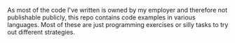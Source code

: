 As most of the code I've written is owned by my employer and therefore not publishable publicly, this repo contains code examples in various languages. Most of these are just programming exercises or silly tasks to try out different strategies.
